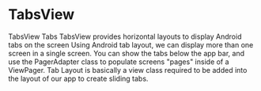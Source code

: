 # TabsView
TabsView
Tabs
TabsView provides horizontal layouts to display Android tabs on the screen
Using Android tab layout, we can display more than one screen in a single screen.
You can show the tabs below the app bar, and use the PagerAdapter class to populate screens "pages" inside of a ViewPager.
Tab Layout is basically a view class required to be added into the layout of our app to create sliding tabs.
